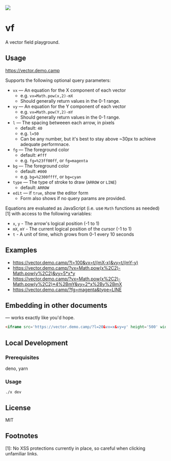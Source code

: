 ![](https://i.imgur.com/NXF0bPL.png)

# vf

A vector field playground.

## Usage

https://vector.demo.camp

Supports the following optional query parameters:

- `vx` — An equation for the X component of each vector
  - e.g. `vx=Math.pow(x,2)-mX`
  - Should generally return values in the 0-1 range.
- `vy` — An equation for the Y component of each vector
  - e.g. `vx=Math.pow(Y,2)-mY`
  - Should generally return values in the 0-1 range.
- `l` — The spacing betweeen each arrow, in pixels
  - default: `40`
  - e.g. `l=50`
  - Can be any number, but it's best to stay above ~30px to achieve adequate performnace.
- `fg` — The foreground color
  - default: `#fff`
  - e.g. `fg=%23ff00ff`, or `fg=magenta`
- `bg` — The foreground color
  - default: `#000`
  - e.g. `bg=%2300ffff`, or `bg=cyan`
- `type` — The type of stroke to draw (`ARROW` or `LINE`)
  - default: `ARROW`
- `edit` — if `true`, show the editor form
  - Form also shows if no query params are provided.

Equations are evaluated as JavaScript (i.e. use `Math` functions as needed) [1] with
access to the following variables:
- `x`, `y` - The arrow's logical position (-1 to 1)
- `mX`, `mY` - The current logical position of the cursor (-1 to 1)
- `t` - A unit of time, which grows from 0-1 every 10 seconds

## Examples

- https://vector.demo.camp/?l=100&vx=t/(mX-x)&vy=t/(mY-y)
- https://vector.demo.camp/?vx=Math.pow(x%2C2)-Math.pow(y%2C2)&vy=5*x*y
- https://vector.demo.camp/?vx=Math.pow(x%2C2)-Math.pow(y%2C2)*4%2BmY&vy=2*x%2By%2BmX
- https://vector.demo.camp/?fg=magenta&type=LINE

## Embedding in other documents

— works exactly like you'd hope.

```html
<iframe src='https://vector.demo.camp/?l=20&vx=x&vy=y' height='500' width='500' />
```

## Local Development

### Prerequisites

deno, yarn

### Usage

```
./x dev
```

## License

MIT

## Footnotes

[1]: No XSS protections currently in place, so careful when clicking unfamiliar links.
